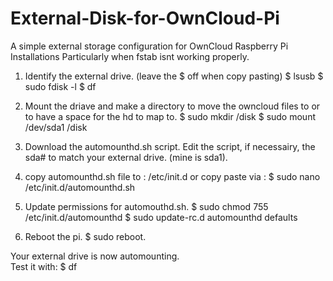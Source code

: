 # External-Disk-for-OwnCloud-Pi
A simple external storage configuration for OwnCloud Raspberry Pi Installations
Particularly when fstab isnt working properly.


1.  Identify the external drive. (leave the $ off when copy pasting)
    $ lsusb
    $ sudo fdisk -l
    $ df

	
2. Mount the driave and make a directory to move the owncloud files to or to have a space for the hd to map to.
	$ sudo mkdir /disk
	$ sudo mount /dev/sda1 /disk	


3. Download the automounthd.sh script. Edit the script, if necessairy, the sda# to match your external drive. (mine is sda1).    


4.  copy automounthd.sh file to :
		/etc/init.d
or
	copy paste via :
	$ sudo nano /etc/init.d/automounthd.sh


5. Update permissions for automouthd.sh.
	$ sudo chmod 755 /etc/init.d/automounthd
	$ sudo update-rc.d automounthd defaults

6. Reboot the pi.
	$ sudo reboot.
	
Your external drive is now automounting.    
Test it with:
	$ df
